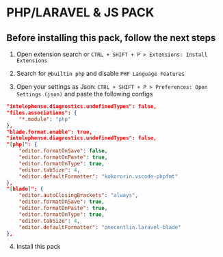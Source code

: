 # PHP/LARAVEL & JS PACK

## Before installing this pack, follow the next steps

1. Open extension search or `CTRL + SHIFT + P > Extensions: Install Extensions`

2. Search for `@builtin php` and disable `PHP Language Features`

3. Open your settings as Json: `CTRL + SHIFT + P > Preferences: Open Settings (json)` and paste the following configs

```json
"intelephense.diagnostics.undefinedTypes": false,
"files.associations": { 
	"*.module": "php" 
},
"blade.format.enable": true,
"intelephense.diagnostics.undefinedTypes": false,
"[php]": {
    "editor.formatOnSave": false,
    "editor.formatOnPaste": true,
    "editor.formatOnType": true,
    "editor.tabSize": 4,
    "editor.defaultFormatter": "kokororin.vscode-phpfmt"
},
"[blade]": {
    "editor.autoClosingBrackets": "always",
    "editor.formatOnSave": true,
    "editor.formatOnPaste": true,
    "editor.formatOnType": true,
    "editor.tabSize": 4,
    "editor.defaultFormatter": "onecentlin.laravel-blade"
},
```
4. Install this pack
